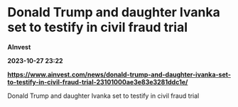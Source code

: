 # Donald Trump and daughter Ivanka set to testify in civil fraud trial
**AInvest**

**2023-10-27 23:22**

**https://www.ainvest.com/news/donald-trump-and-daughter-ivanka-set-to-testify-in-civil-fraud-trial-23101000ae3e83e3281ddc1e/**

Donald Trump and daughter Ivanka set to testify in civil fraud trial